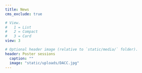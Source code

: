 ```yaml
---
title: News
cms_exclude: true

# View.
#   1 = List
#   2 = Compact
#   3 = Card
view: 3

# Optional header image (relative to `static/media/` folder).
header: Poster sessions
  caption: ""
  image: "static/uploads/DACC.jpg"
---
```

